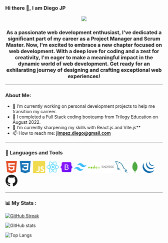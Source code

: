 ### Hi there 👋, I am Diego JP

<!--
**diegojimenez77/diegojimenez77** is a ✨ _special_ ✨ repository because its `README.md` (this file) appears on your GitHub profile.

Here are some ideas to get you started:

- 🔭 I’m currently working on ...
- 🌱 I’m currently learning ...
- 👯 I’m looking to collaborate on ...
- 🤔 I’m looking for help with ...
- 💬 Ask me about ...
- 📫 How to reach me: ...
- 😄 Pronouns: ...
- ⚡ Fun fact: ...
-->

<div id="header" align="center">
    <img src="https://media.tenor.com/RlEQW27o7dAAAAAC/donut-code.gif" width="200" />
    <h3 align="center">As a passionate web development enthusiast, I've dedicated a significant part of my career as a Project Manager and Scrum Master. Now, I'm excited to embrace a new chapter focused on web development. With a deep love for coding and a zest for creativity, I'm eager to make a meaningful impact in the dynamic world of web development. Get ready for an exhilarating journey of designing and crafting exceptional web experiences!</h3>
</div>

---

### About Me:
- 🔭 I’m currently working on personal development projects to help me transition my carreer.
- 🤔 I completed a Full Stack coding bootcamp from Trilogy Education on August 2022.
- 🌱 I’m currently sharpening my skills with React.js and Vite.js**
- 📫 How to reach me: **jimpez.diego@gmail.com**
  
---

<div align="left">
    <h3> &#128296; Languages and Tools </h3>
    <div>
        <img src="https://github.com/devicons/devicon/blob/master/icons/html5/html5-plain.svg" title="HTML5" width="40" height="40" />
        <img src="https://github.com/devicons/devicon/blob/master/icons/css3/css3-plain.svg" title="CSS3" width="40" height="40" />
        <img src="https://github.com/devicons/devicon/blob/master/icons/javascript/javascript-plain.svg" title="JavaScript" width="40" height="40" />
        <img src="https://github.com/devicons/devicon/blob/master/icons/react/react-original.svg" title="React" width="40" height="40" />
        <img src="https://github.com/devicons/devicon/blob/master/icons/bootstrap/bootstrap-original.svg" title="Bootstrap" width="40" height="40" />
        <img src="https://github.com/devicons/devicon/blob/master/icons/tailwindcss/tailwindcss-plain.svg" title="tailwind" width="40" height="40" />
        <img src="https://github.com/devicons/devicon/blob/master/icons/nodejs/nodejs-plain-wordmark.svg" title="node" width="40" height="40" />
        <img src="https://github.com/devicons/devicon/blob/master/icons/express/express-original-wordmark.svg" title="Exoress" width="40" height="40" />
        <img src="https://github.com/devicons/devicon/blob/master/icons/mysql/mysql-plain.svg" title="MySql" width="40" height="40" />
        <img src="https://github.com/devicons/devicon/blob/master/icons/mongodb/mongodb-plain.svg" title="Mongo" width="40" height="40" />
        <img src="https://github.com/devicons/devicon/blob/master/icons/jquery/jquery-plain.svg" title="Jquery" width="40" height="40" />
        <img src="https://github.com/devicons/devicon/blob/master/icons/github/github-original.svg" title="github" width="40" height="40" />
    </div>
</div>

---

###  &#128202; My Stats :

[![GitHub Streak](https://github-readme-streak-stats.herokuapp.com?user=diegojimenez77&theme=dark)](https://git.io/streak-stats)

![GitHub stats](https://github-readme-stats.vercel.app/api?username=diegojimenez77&show_icons=true&theme=radical)

![Top Langs](https://github-readme-stats.vercel.app/api/top-langs/?username=diegojimenez77&layout=compact)
